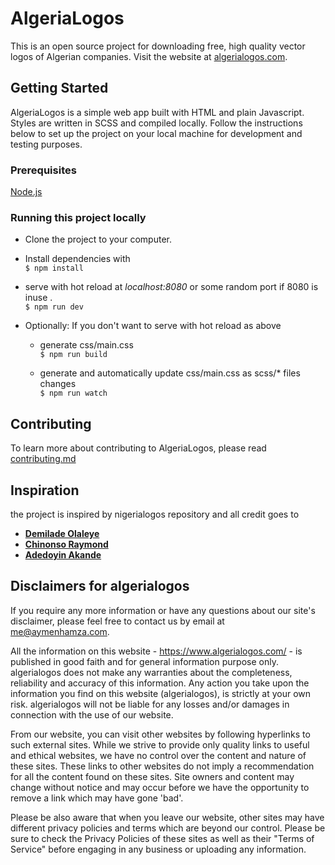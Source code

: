 # AlgeriaLogos

This is an open source project for downloading free, high quality vector logos of Algerian companies. Visit the website at [algerialogos.com](https://algerialogos.com).

## Getting Started

AlgeriaLogos is a simple web app built with HTML and plain Javascript. Styles are written in SCSS and compiled locally. Follow the instructions below to set up the project on your local machine for development and testing purposes. 

### Prerequisites
[Node.js](https://nodejs.org/)

### Running this project locally
- Clone the project to your computer.  
- Install dependencies with  
`$ npm install`  

- serve with hot reload at _localhost:8080_ or some random port if 8080 is inuse .  
`$ npm run dev`  

- Optionally: If you don't want to serve with hot reload as above  
    - generate css/main.css  
    `$ npm run build`  
  
    - generate and automatically update css/main.css as scss/* files changes  
    `$ npm run watch`

## Contributing

To learn more about contributing to AlgeriaLogos, please read [contributing.md](https://github.com/aimen08/algerialogos/blob/master/contributing.md)

## Inspiration 
the project is inspired by nigerialogos repository and all credit goes to

* [**Demilade Olaleye**](https://github.com/Demilad)
* [**Chinonso Raymond**](https://twitter.com/ChinonsoRay) 
* [**Adedoyin Akande**](https://github.com/aeadedoyin)


## Disclaimers for algerialogos
If you require any more information or have any questions about our site's disclaimer, please feel free to contact us by email at me@aymenhamza.com.

All the information on this website - https://www.algerialogos.com/ - is published in good faith and for general information purpose only. algerialogos does not make any warranties about the completeness, reliability and accuracy of this information. Any action you take upon the information you find on this website (algerialogos), is strictly at your own risk. algerialogos will not be liable for any losses and/or damages in connection with the use of our website.

From our website, you can visit other websites by following hyperlinks to such external sites. While we strive to provide only quality links to useful and ethical websites, we have no control over the content and nature of these sites. These links to other websites do not imply a recommendation for all the content found on these sites. Site owners and content may change without notice and may occur before we have the opportunity to remove a link which may have gone 'bad'.

Please be also aware that when you leave our website, other sites may have different privacy policies and terms which are beyond our control. Please be sure to check the Privacy Policies of these sites as well as their "Terms of Service" before engaging in any business or uploading any information.


